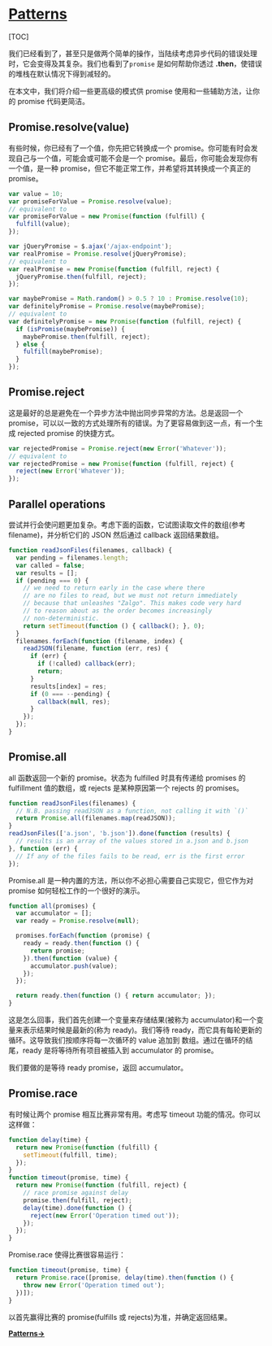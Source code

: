 # [Patterns][1]
[TOC]

我们已经看到了，甚至只是做两个简单的操作，当陆续考虑异步代码的错误处理时，它会变得及其复杂。我们也看到了`promise` 是如何帮助你透过 **.then**，使错误的堆栈在默认情况下得到减轻的。

在本文中，我们将介绍一些更高级的模式供 promise 使用和一些辅助方法，让你的 promise 代码更简洁。

## Promise.resolve(value)
有些时候，你已经有了一个值，你先把它转换成一个 promise。你可能有时会发现自己与一个值，可能会或可能不会是一个 promise。最后，你可能会发现你有一个值，是一种 promise，但它不能正常工作，并希望将其转换成一个真正的 promise。
```javascript
var value = 10;
var promiseForValue = Promise.resolve(value);
// equivalent to
var promiseForValue = new Promise(function (fulfill) {
  fulfill(value);
});
```
```javascript
var jQueryPromise = $.ajax('/ajax-endpoint');
var realPromise = Promise.resolve(jQueryPromise);
// equivalent to
var realPromise = new Promise(function (fulfill, reject) {
  jQueryPromise.then(fulfill, reject);
});
```
```javascript
var maybePromise = Math.random() > 0.5 ? 10 : Promise.resolve(10);
var definitelyPromise = Promise.resolve(maybePromise);
// equivalent to
var definitelyPromise = new Promise(function (fulfill, reject) {
  if (isPromise(maybePromise)) {
    maybePromise.then(fulfill, reject);
  } else {
    fulfill(maybePromise);
  }
});
```

## Promise.reject
这是最好的总是避免在一个异步方法中抛出同步异常的方法。总是返回一个 promise，可以以一致的方式处理所有的错误。为了更容易做到这一点，有一个生成 rejected promise 的快捷方式。
```javascript
var rejectedPromise = Promise.reject(new Error('Whatever'));
// equivalent to
var rejectedPromise = new Promise(function (fulfill, reject) {
  reject(new Error('Whatever'));
});
```

## Parallel operations
尝试并行会使问题更加复杂。考虑下面的函数，它试图读取文件的数组(参考 filename)，并分析它们的 JSON 然后通过 callback 返回结果数组。
```javascript
function readJsonFiles(filenames, callback) {
  var pending = filenames.length;
  var called = false;
  var results = [];
  if (pending === 0) {
    // we need to return early in the case where there
    // are no files to read, but we must not return immediately
    // because that unleashes "Zalgo". This makes code very hard
    // to reason about as the order becomes increasingly
    // non-deterministic.
    return setTimeout(function () { callback(); }, 0);
  }
  filenames.forEach(function (filename, index) {
    readJSON(filename, function (err, res) {
      if (err) {
        if (!called) callback(err);
        return;
      }
      results[index] = res;
      if (0 === --pending) {
        callback(null, res);
      }
    });
  });
}
```
## Promise.all
all 函数返回一个新的 promise。状态为 fulfilled 时具有传递给 promises 的 fulfillment 值的数组，或 rejects 是某种原因第一个 rejects 的 promises。
```javascript
function readJsonFiles(filenames) {
  // N.B. passing readJSON as a function, not calling it with `()`
  return Promise.all(filenames.map(readJSON));
}
readJsonFiles(['a.json', 'b.json']).done(function (results) {
  // results is an array of the values stored in a.json and b.json
}, function (err) {
  // If any of the files fails to be read, err is the first error
});
```
Promise.all 是一种内置的方法，所以你不必担心需要自己实现它，但它作为对 promise 如何轻松工作的一个很好的演示。
```javascript
function all(promises) {
  var accumulator = [];
  var ready = Promise.resolve(null);

  promises.forEach(function (promise) {
    ready = ready.then(function () {
      return promise;
    }).then(function (value) {
      accumulator.push(value);
    });
  });

  return ready.then(function () { return accumulator; });
}
```
这是怎么回事，我们首先创建一个变量来存储结果(被称为 accumulator)和一个变量来表示结果时候是最新的(称为 ready)。我们等待 ready，而它具有每轮更新的循环。这导致我们按顺序将每一次循环的 value 追加到 数组。通过在循环的结尾，ready 是将等待所有项目被插入到 accumulator 的 promise。

我们要做的是等待 ready promise，返回 accumulator。
## Promise.race
有时候让两个 promise 相互比赛非常有用。考虑写 timeout 功能的情况。你可以这样做：
```javascript
function delay(time) {
  return new Promise(function (fulfill) {
    setTimeout(fulfill, time);
  });
}
function timeout(promise, time) {
  return new Promise(function (fulfill, reject) {
    // race promise against delay
    promise.then(fulfill, reject);
    delay(time).done(function () {
      reject(new Error('Operation timed out'));
    });
  });
}
```
Promise.race 使得比赛很容易运行：
```javascript
function timeout(promise, time) {
  return Promise.race([promise, delay(time).then(function () {
    throw new Error('Operation timed out');
  })]);
}
```
以首先赢得比赛的 promise(fulfills 或 rejects)为准，并确定返回结果。

[**Patterns→**][5]

[1]: https://www.promisejs.org/patterns/
[2]: https://www.promisejs.org/polyfills/promise-6.0.0.min.js "promise minified polyfill"
[3]: https://www.promisejs.org/polyfills/promise-6.0.0.min.js "promise unminified polyfill"
[4]: https://github.com/then/promise "node.js promise"
[5]: https://www.promisejs.org/patterns/ "Patterns"
[6]: https://developer.mozilla.org/en-US/docs/Web/JavaScript/Reference/Global_Objects/Promise "MDN"
[7]: https://www.promisejs.org/polyfills/promise-done-6.0.0.min.js "promise done minified polyfill"
[8]: https://www.promisejs.org/polyfills/promise-done-6.0.0.js "promise done unminified polyfill"

  
 